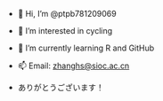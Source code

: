 - 👋 Hi, I’m @ptpb781209069
- 👀 I’m interested in cycling
- 🌱 I’m currently learning R and GitHub
- 📫 Email: zhanghs@sioc.ac.cn

- ありがとうございます！

<!---
ptpb781209069/ptpb781209069 is a ✨ special ✨ repository because its `README.md` (this file) appears on your GitHub profile.
You can click the Preview link to take a look at your changes.
--->
